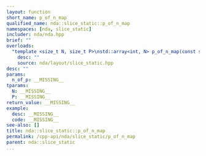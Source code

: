 ```yaml
---
layout: function
short_name: p_of_n_map
qualified_name: nda::slice_static::p_of_n_map
namespaces: [nda, slice_static]
includer: nda/nda.hpp
brief: ""
overloads:
  "template <size_t N, size_t P>\nstd::array<int, N> p_of_n_map(const std::array<int, P> & n_of_p)":
    desc: ""
    source: nda/layout/slice_static.hpp
desc: ""
params:
  n_of_p: __MISSING__
tparams:
  N: __MISSING__
  P: __MISSING__
return_value: __MISSING__
example:
  desc: __MISSING__
  code: __MISSING__
see-also: []
title: nda::slice_static::p_of_n_map
permalink: /cpp-api/nda/slice_static/p_of_n_map
parent: nda::slice_static
...
```


